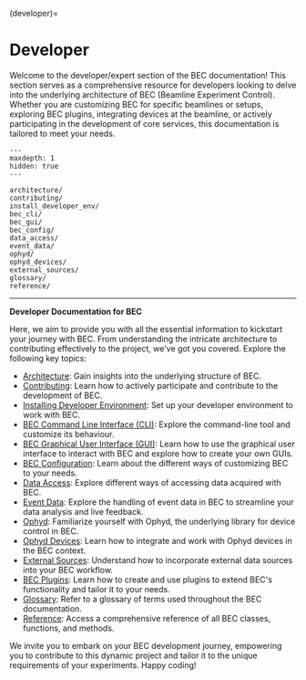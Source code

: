 (developer)=
# Developer
Welcome to the developer/expert section of the BEC documentation! This section serves as a comprehensive resource for developers looking to delve into the underlying architecture of BEC (Beamline Experiment Control). Whether you are customizing BEC for specific beamlines or setups, exploring BEC plugins, integrating devices at the beamline, or actively participating in the development of core services, this documentation is tailored to meet your needs.

```{toctree}
---
maxdepth: 1
hidden: true
---

architecture/
contributing/
install_developer_env/
bec_cli/
bec_gui/
bec_config/
data_access/
event_data/
ophyd/
ophyd_devices/
external_sources/
glossary/
reference/
```

***
**Developer Documentation for BEC**

Here, we aim to provide you with all the essential information to kickstart your journey with BEC. From understanding the intricate architecture to contributing effectively to the project, we've got you covered. Explore the following key topics:

* [Architecture](#developer.architecture): Gain insights into the underlying structure of BEC.
* [Contributing](#developer.contributing): Learn how to actively participate and contribute to the development of BEC.
* [Installing Developer Environment](#developer.install_developer_env): Set up your developer environment to work with BEC.
* [BEC Command Line Interface (CLI)](#developer.bec_cli): Explore the command-line tool and customize its behaviour.
* [BEC Graphical User Interface (GUI)](#developer.bec_gui): Learn how to use the graphical user interface to interact with BEC and explore how to create your own GUIs.
* [BEC Configuration](#developer.bec_config): Learn about the different ways of customizing BEC to your needs.
* [Data Access](#developer.data_access): Explore different ways of accessing data acquired with BEC.
* [Event Data](#developer.data_access): Explore the handling of event data in BEC to streamline your data analysis and live feedback.
* [Ophyd](#developer.ophyd): Familiarize yourself with Ophyd, the underlying library for device control in BEC.
* [Ophyd Devices](#developer.ophyd_devices): Learn how to integrate and work with Ophyd devices in the BEC context.
* [External Sources](#developer.external_sources): Understand how to incorporate external data sources into your BEC workflow.
* [BEC Plugins](#developer.bec_plugins): Learn how to create and use plugins to extend BEC's functionality and tailor it to your needs.
* [Glossary](#developer.glossary): Refer to a glossary of terms used throughout the BEC documentation.
* [Reference](#developer.reference): Access a comprehensive reference of all BEC classes, functions, and methods.


We invite you to embark on your BEC development journey, empowering you to contribute to this dynamic project and tailor it to the unique requirements of your experiments. Happy coding!





